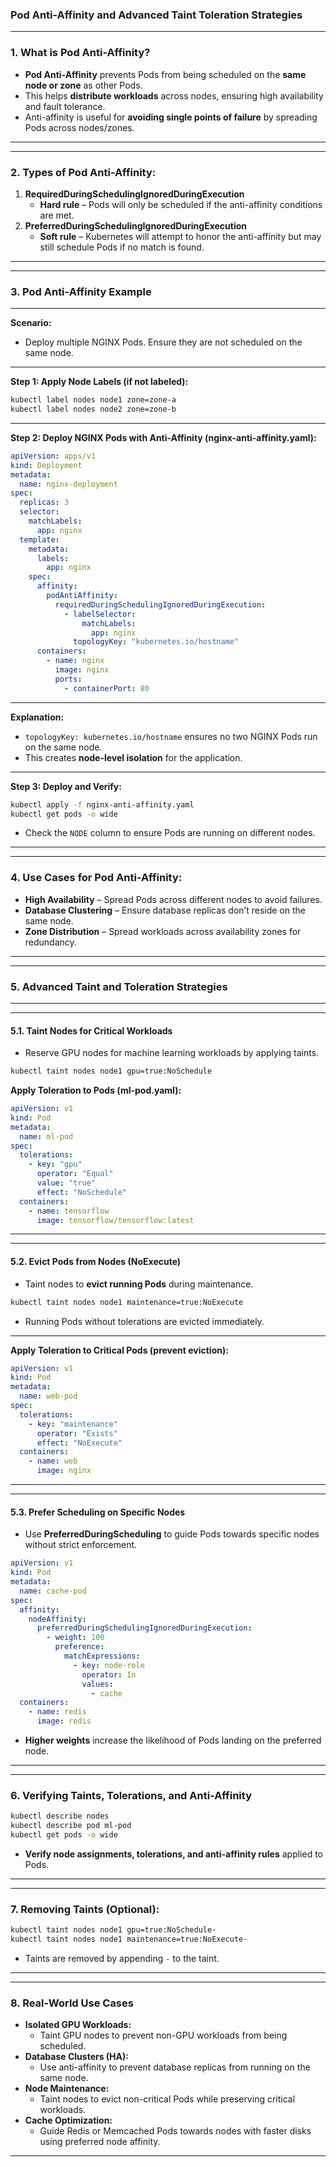 ### **Pod Anti-Affinity and Advanced Taint Toleration Strategies**  

---

### **1. What is Pod Anti-Affinity?**  
- **Pod Anti-Affinity** prevents Pods from being scheduled on the **same node or zone** as other Pods.  
- This helps **distribute workloads** across nodes, ensuring high availability and fault tolerance.  
- Anti-affinity is useful for **avoiding single points of failure** by spreading Pods across nodes/zones.  

---

---

### **2. Types of Pod Anti-Affinity:**  
1. **RequiredDuringSchedulingIgnoredDuringExecution**  
   - **Hard rule** – Pods will only be scheduled if the anti-affinity conditions are met.  
2. **PreferredDuringSchedulingIgnoredDuringExecution**  
   - **Soft rule** – Kubernetes will attempt to honor the anti-affinity but may still schedule Pods if no match is found.  

---

---

### **3. Pod Anti-Affinity Example**  

---

**Scenario:**  
- Deploy multiple NGINX Pods. Ensure they are not scheduled on the same node.  

---

**Step 1: Apply Node Labels (if not labeled):**  
```bash
kubectl label nodes node1 zone=zone-a
kubectl label nodes node2 zone=zone-b
```

---

**Step 2: Deploy NGINX Pods with Anti-Affinity (nginx-anti-affinity.yaml):**  
```yaml
apiVersion: apps/v1
kind: Deployment
metadata:
  name: nginx-deployment
spec:
  replicas: 3
  selector:
    matchLabels:
      app: nginx
  template:
    metadata:
      labels:
        app: nginx
    spec:
      affinity:
        podAntiAffinity:
          requiredDuringSchedulingIgnoredDuringExecution:
            - labelSelector:
                matchLabels:
                  app: nginx
              topologyKey: "kubernetes.io/hostname"
      containers:
        - name: nginx
          image: nginx
          ports:
            - containerPort: 80
```

---

**Explanation:**  
- `topologyKey: kubernetes.io/hostname` ensures no two NGINX Pods run on the same node.  
- This creates **node-level isolation** for the application.  

---

**Step 3: Deploy and Verify:**  
```bash
kubectl apply -f nginx-anti-affinity.yaml
kubectl get pods -o wide
```
- Check the `NODE` column to ensure Pods are running on different nodes.  

---

---

### **4. Use Cases for Pod Anti-Affinity:**  
- **High Availability** – Spread Pods across different nodes to avoid failures.  
- **Database Clustering** – Ensure database replicas don’t reside on the same node.  
- **Zone Distribution** – Spread workloads across availability zones for redundancy.  

---

---

### **5. Advanced Taint and Toleration Strategies**  

---

---

#### **5.1. Taint Nodes for Critical Workloads**  
- Reserve GPU nodes for machine learning workloads by applying taints.  

```bash
kubectl taint nodes node1 gpu=true:NoSchedule
```

**Apply Toleration to Pods (ml-pod.yaml):**  
```yaml
apiVersion: v1
kind: Pod
metadata:
  name: ml-pod
spec:
  tolerations:
    - key: "gpu"
      operator: "Equal"
      value: "true"
      effect: "NoSchedule"
  containers:
    - name: tensorflow
      image: tensorflow/tensorflow:latest
```

---

---

#### **5.2. Evict Pods from Nodes (NoExecute)**  
- Taint nodes to **evict running Pods** during maintenance.  

```bash
kubectl taint nodes node1 maintenance=true:NoExecute
```

- Running Pods without tolerations are evicted immediately.  

---

**Apply Toleration to Critical Pods (prevent eviction):**  
```yaml
apiVersion: v1
kind: Pod
metadata:
  name: web-pod
spec:
  tolerations:
    - key: "maintenance"
      operator: "Exists"
      effect: "NoExecute"
  containers:
    - name: web
      image: nginx
```

---

---

#### **5.3. Prefer Scheduling on Specific Nodes**  
- Use **PreferredDuringScheduling** to guide Pods towards specific nodes without strict enforcement.  

```yaml
apiVersion: v1
kind: Pod
metadata:
  name: cache-pod
spec:
  affinity:
    nodeAffinity:
      preferredDuringSchedulingIgnoredDuringExecution:
        - weight: 100
          preference:
            matchExpressions:
              - key: node-role
                operator: In
                values:
                  - cache
  containers:
    - name: redis
      image: redis
```

- **Higher weights** increase the likelihood of Pods landing on the preferred node.  

---

---

### **6. Verifying Taints, Tolerations, and Anti-Affinity**  
```bash
kubectl describe nodes
kubectl describe pod ml-pod
kubectl get pods -o wide
```
- **Verify node assignments, tolerations, and anti-affinity rules** applied to Pods.  

---

---

### **7. Removing Taints (Optional):**  
```bash
kubectl taint nodes node1 gpu=true:NoSchedule-
kubectl taint nodes node1 maintenance=true:NoExecute-
```
- Taints are removed by appending `-` to the taint.  

---

---

### **8. Real-World Use Cases**  
- **Isolated GPU Workloads:**  
  - Taint GPU nodes to prevent non-GPU workloads from being scheduled.  
- **Database Clusters (HA):**  
  - Use anti-affinity to prevent database replicas from running on the same node.  
- **Node Maintenance:**  
  - Taint nodes to evict non-critical Pods while preserving critical workloads.  
- **Cache Optimization:**  
  - Guide Redis or Memcached Pods towards nodes with faster disks using preferred node affinity.  

---
